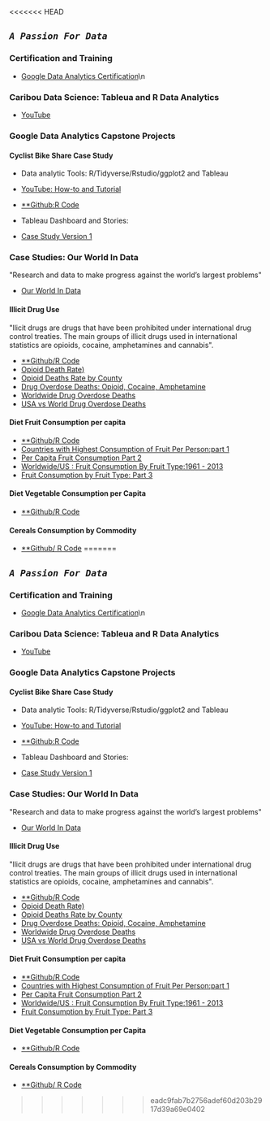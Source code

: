 <<<<<<< HEAD
## *`A Passion For Data`*


### Certification and Training
* [Google Data Analytics Certification](https://www.coursera.org/account/accomplishments/certificate/YXGPH2GLJ9DG)\n


### Caribou Data Science: Tableua and R Data Analytics

* [YouTube](https://www.youtube.com/channel/UCEYlsdkxG4hY6c5-5d3gxCw)

### Google Data Analytics Capstone Projects
#### Cyclist Bike Share Case Study
* Data analytic Tools: R/Tidyverse/Rstudio/ggplot2 and Tableau
* [YouTube: How-to and Tutorial](https://youtube.com/playlist?list=PLnBliEe9L853Rrts3QKXzf-RL49uuTa57)

* [**Github:R Code](https://github.com/davidjayjackson/CyclisticBikeShare)
* Tableau Dashboard and Stories: 
* [Case Study Version 1](https://public.tableau.com/views/Book1CyclisticBikeShare/StoryCyclisticBikeShare?:language=en-US&:display_count=n&:origin=viz_share_link)

### Case Studies: Our World In Data
"Research and data to make progress against the world’s largest problems"

* [Our World In Data](http://ourworldindata.org)

#### Illicit Drug Use

"llicit drugs are drugs that have been prohibited 
under international drug control treaties.
The main groups of illicit drugs used in international 
statistics are opioids, cocaine, amphetamines and cannabis". 


* [**Github/R Code](https://github.com/davidjayjackson/OWID-illicit-drug-use)
* [Opioid Death Rate)](https://youtu.be/FI31CCphZOQ)
* [Opioid Deaths Rate by County](https://youtu.be/Z94HPYyD1oo)
* [Drug Overdose Deaths: Opioid, Cocaine, Amphetamine](https://youtu.be/_Q8fBs9_klQ)
* [Worldwide Drug Overdose Deaths](https://youtu.be/xx_5AjIwESo)
* [USA vs World Drug Overdose Deaths](https://youtu.be/1d6cijaXbBY)

#### Diet Fruit Consumption per capita

* [**Github/R Code](https://github.com/davidjayjackson/OWID-diet-fruit-per-capita)
* [Countries with Highest Consumption of Fruit Per Person:part 1](https://youtu.be/LPlFnHRV2Hs)
* [Per Capita Fruit Consumption Part 2](https://youtu.be/-cf-29MyPo8)
* [Worldwide/US : Fruit Consumption By Fruit Type:1961 - 2013](https://youtu.be/TDSDgTl2igc)
* [Fruit Consumption by Fruit Type: Part 3](https://youtu.be/KAvyEWe2N6Y)


#### Diet Vegetable Consumption per Capita

* [**Github/R Code](https://github.com/davidjayjackson/OWID-diet-vegetable-per-capita)

#### Cereals Consumption by Commodity

* [**Github/ R Code](https://github.com/davidjayjackson/OWID-cereals-by-commodity)
=======
## *`A Passion For Data`*


### Certification and Training
* [Google Data Analytics Certification](https://www.coursera.org/account/accomplishments/certificate/YXGPH2GLJ9DG)\n


### Caribou Data Science: Tableua and R Data Analytics

* [YouTube](https://www.youtube.com/channel/UCEYlsdkxG4hY6c5-5d3gxCw)

### Google Data Analytics Capstone Projects
#### Cyclist Bike Share Case Study
* Data analytic Tools: R/Tidyverse/Rstudio/ggplot2 and Tableau
* [YouTube: How-to and Tutorial](https://youtube.com/playlist?list=PLnBliEe9L853Rrts3QKXzf-RL49uuTa57)

* [**Github:R Code](https://github.com/davidjayjackson/CyclisticBikeShare)
* Tableau Dashboard and Stories: 
* [Case Study Version 1](https://public.tableau.com/views/Book1CyclisticBikeShare/StoryCyclisticBikeShare?:language=en-US&:display_count=n&:origin=viz_share_link)

### Case Studies: Our World In Data
"Research and data to make progress against the world’s largest problems"

* [Our World In Data](http://ourworldindata.org)

#### Illicit Drug Use

"llicit drugs are drugs that have been prohibited 
under international drug control treaties.
The main groups of illicit drugs used in international 
statistics are opioids, cocaine, amphetamines and cannabis". 


* [**Github/R Code](https://github.com/davidjayjackson/OWID-illicit-drug-use)
* [Opioid Death Rate)](https://youtu.be/FI31CCphZOQ)
* [Opioid Deaths Rate by County](https://youtu.be/Z94HPYyD1oo)
* [Drug Overdose Deaths: Opioid, Cocaine, Amphetamine](https://youtu.be/_Q8fBs9_klQ)
* [Worldwide Drug Overdose Deaths](https://youtu.be/xx_5AjIwESo)
* [USA vs World Drug Overdose Deaths](https://youtu.be/1d6cijaXbBY)

#### Diet Fruit Consumption per capita

* [**Github/R Code](https://github.com/davidjayjackson/OWID-diet-fruit-per-capita)
* [Countries with Highest Consumption of Fruit Per Person:part 1](https://youtu.be/LPlFnHRV2Hs)
* [Per Capita Fruit Consumption Part 2](https://youtu.be/-cf-29MyPo8)
* [Worldwide/US : Fruit Consumption By Fruit Type:1961 - 2013](https://youtu.be/TDSDgTl2igc)
* [Fruit Consumption by Fruit Type: Part 3](https://youtu.be/KAvyEWe2N6Y)


#### Diet Vegetable Consumption per Capita

* [**Github/R Code](https://github.com/davidjayjackson/OWID-diet-vegetable-per-capita)

#### Cereals Consumption by Commodity

* [**Github/ R Code](https://github.com/davidjayjackson/OWID-cereals-by-commodity)
>>>>>>> eadc9fab7b2756adef60d203b2917d39a69e0402
